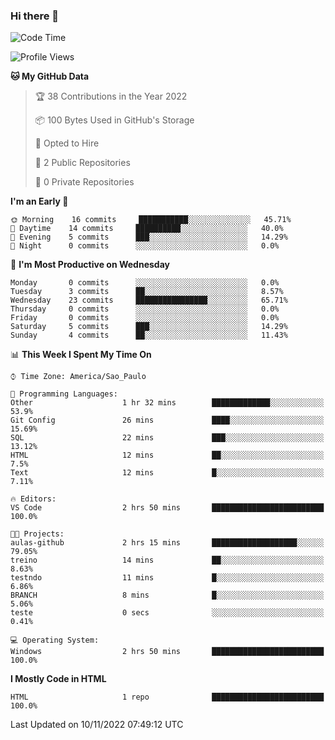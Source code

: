 ### Hi there 👋

<!--
**igabriel-gb/igabriel-gb** is a ✨ _special_ ✨ repository because its `README.md` (this file) appears on your GitHub profile.

Here are some ideas to get you started:

- 🔭 I’m currently working on ...
- 🌱 I’m currently learning ...
- 👯 I’m looking to collaborate on ...
- 🤔 I’m looking for help with ...
- 💬 Ask me about ...
- 📫 How to reach me: ...
- 😄 Pronouns: ...
- ⚡ Fun fact: ...
-->

<!--START_SECTION:waka-->
![Code Time](http://img.shields.io/badge/Code%20Time-2%20hrs%2050%20mins-blue)

![Profile Views](http://img.shields.io/badge/Profile%20Views-41-blue)

**🐱 My GitHub Data** 

> 🏆 38 Contributions in the Year 2022
 > 
> 📦 100 Bytes Used in GitHub's Storage 
 > 
> 💼 Opted to Hire
 > 
> 📜 2 Public Repositories 
 > 
> 🔑 0 Private Repositories  
 > 
**I'm an Early 🐤** 

```text
🌞 Morning    16 commits     ███████████░░░░░░░░░░░░░░   45.71% 
🌇 Daytime    14 commits     ██████████░░░░░░░░░░░░░░░   40.0% 
🌃 Evening    5 commits      ███░░░░░░░░░░░░░░░░░░░░░░   14.29% 
🌙 Night      0 commits      ░░░░░░░░░░░░░░░░░░░░░░░░░   0.0%

```
📅 **I'm Most Productive on Wednesday** 

```text
Monday       0 commits      ░░░░░░░░░░░░░░░░░░░░░░░░░   0.0% 
Tuesday      3 commits      ██░░░░░░░░░░░░░░░░░░░░░░░   8.57% 
Wednesday    23 commits     ████████████████░░░░░░░░░   65.71% 
Thursday     0 commits      ░░░░░░░░░░░░░░░░░░░░░░░░░   0.0% 
Friday       0 commits      ░░░░░░░░░░░░░░░░░░░░░░░░░   0.0% 
Saturday     5 commits      ███░░░░░░░░░░░░░░░░░░░░░░   14.29% 
Sunday       4 commits      ██░░░░░░░░░░░░░░░░░░░░░░░   11.43%

```


📊 **This Week I Spent My Time On** 

```text
⌚︎ Time Zone: America/Sao_Paulo

💬 Programming Languages: 
Other                    1 hr 32 mins        █████████████░░░░░░░░░░░░   53.9% 
Git Config               26 mins             ████░░░░░░░░░░░░░░░░░░░░░   15.69% 
SQL                      22 mins             ███░░░░░░░░░░░░░░░░░░░░░░   13.12% 
HTML                     12 mins             ██░░░░░░░░░░░░░░░░░░░░░░░   7.5% 
Text                     12 mins             █░░░░░░░░░░░░░░░░░░░░░░░░   7.11%

🔥 Editors: 
VS Code                  2 hrs 50 mins       █████████████████████████   100.0%

🐱‍💻 Projects: 
aulas-github             2 hrs 15 mins       ███████████████████░░░░░░   79.05% 
treino                   14 mins             ██░░░░░░░░░░░░░░░░░░░░░░░   8.63% 
testndo                  11 mins             █░░░░░░░░░░░░░░░░░░░░░░░░   6.86% 
BRANCH                   8 mins              █░░░░░░░░░░░░░░░░░░░░░░░░   5.06% 
teste                    0 secs              ░░░░░░░░░░░░░░░░░░░░░░░░░   0.41%

💻 Operating System: 
Windows                  2 hrs 50 mins       █████████████████████████   100.0%

```

**I Mostly Code in HTML** 

```text
HTML                     1 repo              █████████████████████████   100.0%

```



 Last Updated on 10/11/2022 07:49:12 UTC
<!--END_SECTION:waka-->
